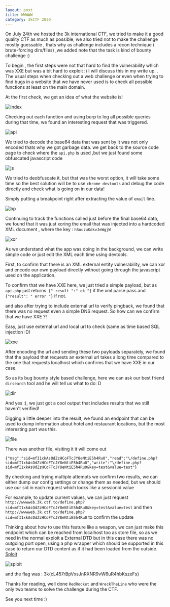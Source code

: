 ```yaml
---
layout: post
title: WWWWW
category: 3kCTF 2020
---
```


On July 24th we hosted the 3k international CTF, we tried to make it a good quality CTF as much as possible, we also tried not to make the challenge mostly guessable
, thats why as challenge includes a recon technique ( brute-forcing dirs/files) ,we added note that the task is kind of bounty challenge :)

To begin , the first steps were not that hard to find the vulnerability which was XXE but was a bit hard to exploit :) I will discuss this in my write up.
 .
The usual steps when checking out a web challenge or even when trying to find bugs in a website that we have never used is to check all possible functions at least on the main domain.

At the first check, we get an idea of what the website is!

![index](https://user-images.githubusercontent.com/7364615/88489371-2fa9fb80-cf94-11ea-86d0-1386be5d49d9.png)

Checking out each function and using burp to log all possible queries during that time, we found an interesting request that was triggered.

![api](https://user-images.githubusercontent.com/7364615/88489526-03db4580-cf95-11ea-8325-40a547d825b9.png)

We tried to decode the base64 data that was sent by it was not only encoded thats why we got garbage data. we get back to the source code page to check where the `api.php` is used ,but we just found some obfuscated javascript code

![js](https://user-images.githubusercontent.com/7364615/88489581-5288df80-cf95-11ea-889a-94734ed431b8.png)

We tried to deobfuscate it, but that was the worst option, it will take some time so the best solution will be to use `chrome devtools` and debug the code directly and check what is going on in our data!

Simply putting a breakpoint right after extracting the value of `email` line.

![bp](https://user-images.githubusercontent.com/7364615/88489835-38e89780-cf97-11ea-8c07-c688a7cd2867.png)

Continuing to track the functions called just before the final base64 data, we found that it was just xoring the email that was injected into a hardcoded XML document , where the key : `hSuuzuKdkvJeWgjW`

![xor](https://user-images.githubusercontent.com/7364615/88489906-e8be0500-cf97-11ea-9dbe-fc7d41de3910.png)

As we understand what the app was doing in the background, we can write simple code or just edit the XML each time using devtools.

First, to confirm that there is an XML external entity vulnerability, we can xor and encode our own payload directly without going through the javascript used on the application.

To confirm that we have XXE here, we just tried a simple payload, but as `api.php` just returns` {" result ":" ok "}` if the xml parse pass and` {"result": " error "}` if not.

and also after trying to include external url to verify pingback, we found that there was no request even a simple DNS request. So how can we confirm that we have XXE ?!

Easy, just use external url and local url to check (same as time based SQL injection :D)

![xxe](https://user-images.githubusercontent.com/7364615/88490135-a3023c00-cf99-11ea-822b-63be9052c210.png)

After encoding the url and sending these two payloads separately, we found that the payload that requests an external url takes a long time compared to the one that requests localhost which confirms that we have XXE in our case.

So as its bug bounty style based challenge, here we can ask our best friend `dirsearch` tool and he will tell us what to do: D

![dir](https://user-images.githubusercontent.com/7364615/88490248-8581a200-cf9a-11ea-8514-51519937ff70.png)

And yes :), we just got a cool output that includes results that we still haven't verified!

Digging a little deeper into the result, we found an endpoint that can be used to dump information about hotel and restaurant locations, but the most interesting part was this.

![file](https://user-images.githubusercontent.com/7364615/88490293-f628be80-cf9a-11ea-88a4-7d5e488e0ec7.png)

There was another file, visiting it it will come out

```
{"msg":"sid=mfI1xkAsOdZzHCoFTcJY8eNtiE5h4Ru0","read":"\/define.php?sid=mfI1xkAsOdZzHCoFTcJY8eNtiE5h4Ru0","write":"\/define.php?sid=mfI1xkAsOdZzHCoFTcJY8eNtiE5h4Ru0&key=test&value=test"}
```

By checking and trying multiple attempts we confirm two results, we can either dump our config settings or change them as needed, but we should use our sid in each request which looks like a sessionid value

For example, to update current values, we can just request `http://wwwweb.3k.ctf.to/define.php?sid=mfI1xkAsOdZzHCoFTcJY8eNtiE5h4Ru0&key=test&value=test` and then `http://wwwweb.3k.ctf.to/define.php?sid=mfI1xkAsOdZzHCoFTcJY8eNtiE5h4Ru0` to confirm the update

Thinking about how to use this feature like a weapon, we can just make this endpoint which can be reached from localhost too as store file, so as we need in the normal exploit a External DTD but in this case there was no outgoing port open, using a php wrapper which should be supported in this case to return our DTD content as if it had been loaded from the outside. [Sploit](sploit.py)


![sploit](https://user-images.githubusercontent.com/7364615/88490744-232aa080-cf9e-11ea-896c-0720b962fdee.png)

and the flag was : 3k{cL457rBpVxsJnRXNR9vW6uR4hbKszeFs}

Thanks for reading, well done `RedRocket` and `WreckTheLine` who were the only two teams to solve the challenge during the CTF.

See you next time :)
